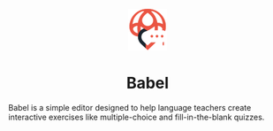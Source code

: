<p align="center">
<img src="./public/logo.png" width="70px" height="75px"/>
</p>
<h1 align="center">Babel</h1>
<p align="center">
</p>

Babel is a simple editor designed to help language teachers create interactive exercises like multiple-choice and fill-in-the-blank quizzes.
